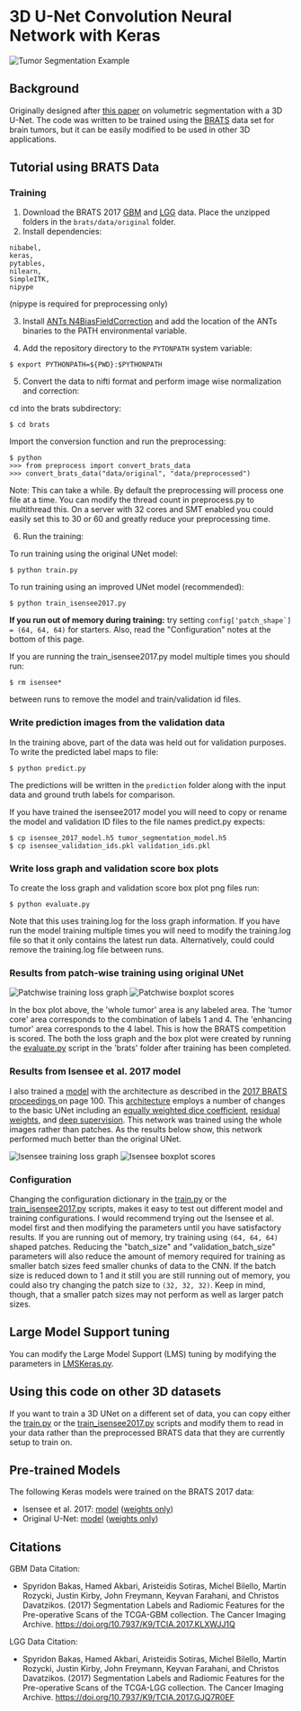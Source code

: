 # 3D U-Net Convolution Neural Network with Keras
![Tumor Segmentation Example](doc/tumor_segmentation_illusatration.gif)
## Background
Originally designed after [this paper](http://lmb.informatik.uni-freiburg.de/Publications/2016/CABR16/cicek16miccai.pdf) on
volumetric segmentation with a 3D U-Net.
The code was written to be trained using the
[BRATS](http://www.med.upenn.edu/sbia/brats2017.html) data set for brain tumors, but it can
be easily modified to be used in other 3D applications.

## Tutorial using BRATS Data
### Training
1. Download the BRATS 2017 [GBM](https://app.box.com/shared/static/bpqo6uqmqinke5jkyhbik9va2uq8ky01.zip) and
[LGG](https://app.box.com/shared/static/pqkmy3zcvud2qxlx5poe458azb1dzj54.zip) data. Place the unzipped folders in the
```brats/data/original``` folder.
2. Install dependencies:
```
nibabel,
keras,
pytables,
nilearn,
SimpleITK,
nipype
```
(nipype is required for preprocessing only)

3. Install [ANTs N4BiasFieldCorrection](https://github.com/stnava/ANTs/releases) and add the location of the ANTs
binaries to the PATH environmental variable.

4. Add the repository directory to the ```PYTONPATH``` system variable:
```
$ export PYTHONPATH=${PWD}:$PYTHONPATH
```
5. Convert the data to nifti format and perform image wise normalization and correction:

cd into the brats subdirectory:
```
$ cd brats
```
Import the conversion function and run the preprocessing:
```
$ python
>>> from preprocess import convert_brats_data
>>> convert_brats_data("data/original", "data/preprocessed")
```
Note: This can take a while.  By default the preprocessing will process one
file at a time. You can modify the thread count in preprocess.py to multithread
this. On a server with 32 cores and SMT enabled you could easily set this to
30 or 60 and greatly reduce your preprocessing time.

6. Run the training:

To run training using the original UNet model:
```
$ python train.py
```

To run training using an improved UNet model (recommended):
```
$ python train_isensee2017.py
```
**If you run out of memory during training:** try setting
```config['patch_shape`] = (64, 64, 64)``` for starters.
Also, read the "Configuration" notes at the bottom of this page.

If you are running the train_isensee2017.py model multiple times you should
run:
```
$ rm isensee*
```
between runs to remove the model and train/validation id files.

### Write prediction images from the validation data
In the training above, part of the data was held out for validation purposes.
To write the predicted label maps to file:
```
$ python predict.py
```
The predictions will be written in the ```prediction``` folder along with the input data and ground truth labels for
comparison.

If you have trained the isensee2017 model you will need to copy or rename
the model and validation ID files to the file names predict.py expects:
```
$ cp isensee_2017_model.h5 tumor_segmentation_model.h5
$ cp isensee_validation_ids.pkl validation_ids.pkl
```

### Write loss graph and validation score box plots
To create the loss graph and validation score box plot png files run:
```
$ python evaluate.py
```
Note that this uses training.log for the loss graph information. If you
have run the model training multiple times you will need to modify the
training.log file so that it only contains the latest run data. Alternatively,
could could remove the training.log file between runs.

### Results from patch-wise training using original UNet
![Patchwise training loss graph
](doc/brats_64cubedpatch_loss_graph.png)
![Patchwise boxplot scores
](doc/brats_64cubedpatch_validation_scores_boxplot.png)

In the box plot above, the 'whole tumor' area is any labeled area. The 'tumor core' area corresponds to the combination
of labels 1 and 4. The 'enhancing tumor' area corresponds to the 4 label. This is how the BRATS competition is scored.
The both the loss graph and the box plot were created by running the
[evaluate.py](brats/evaluate.py) script in the 'brats'
folder after training has been completed.

### Results from Isensee et al. 2017 model
I also trained a [model](unet3d/model/isensee2017.py) with the architecture as described in the [2017 BRATS proceedings
](https://www.cbica.upenn.edu/sbia/Spyridon.Bakas/MICCAI_BraTS/MICCAI_BraTS_2017_proceedings_shortPapers.pdf)
on page 100. This [architecture](doc/isensee2017.png) employs a number of changes to the basic UNet including an
[equally weighted dice coefficient](unet3d/metrics.py#L17),
[residual weights](https://wiki.tum.de/display/lfdv/Deep+Residual+Networks),
and [deep supervision](https://arxiv.org/pdf/1409.5185.pdf).
This network was trained using the whole images rather than patches.
As the results below show, this network performed much better than the original UNet.

![Isensee training loss graph
](doc/isensee_2017_loss_graph.png)
![Isensee boxplot scores
](doc/isensee_2017_scores_boxplot.png)

### Configuration
Changing the configuration dictionary in the [train.py](brats/train.py) or the
[train_isensee2017.py](brats/train_isensee2017.py) scripts, makes it easy to test out different model and
training configurations.
I would recommend trying out the Isensee et al. model first and then modifying the parameters until you have satisfactory
results.
If you are running out of memory, try training using ```(64, 64, 64)``` shaped patches.
Reducing the "batch_size" and "validation_batch_size" parameters will also reduce the amount of memory required for
training as smaller batch sizes feed smaller chunks of data to the CNN.
If the batch size is reduced down to 1 and it still you are still running
out of memory, you could also try changing the patch size to ```(32, 32, 32)```.
Keep in mind, though, that a smaller patch sizes may not perform as well as larger patch sizes.

## Large Model Support tuning
You can modify the Large Model Support (LMS) tuning by modifying the parameters
in [LMSKeras.py](unet3d/utils/LMSKeras.py).

## Using this code on other 3D datasets
If you want to train a 3D UNet on a different set of data, you can copy either the [train.py](brats/train.py) or the
[train_isensee2017.py](brats/train_isensee2017.py) scripts and modify them to
read in your data rather than the preprocessed BRATS data that they are currently setup to train on.

## Pre-trained Models
The following Keras models were trained on the BRATS 2017 data:
* Isensee et al. 2017:
[model](https://univnebrmedcntr-my.sharepoint.com/:u:/g/personal/david_ellis_unmc_edu/EfSLuSnktwZLs2kB84S8Y6oBRCOk4WT38UxeE9KYka2Gjg)
([weights only](https://univnebrmedcntr-my.sharepoint.com/:u:/g/personal/david_ellis_unmc_edu/EV8SBkKY67xEkk-1o1wiuG8BO-mBxKmd2Pnegvf6St8-DA?e=tRcO71))
* Original U-Net:
[model](https://univnebrmedcntr-my.sharepoint.com/:u:/g/personal/david_ellis_unmc_edu/EUKI2FjEF4FMttJ9q7bQ5IIBEYj7MCJ1O1PF-uTVIV6-YA?e=d2yrEc)
([weights only](https://univnebrmedcntr-my.sharepoint.com/:u:/g/personal/david_ellis_unmc_edu/ESHW544cGtNFlFBKqCY8qHkB79EMRENAyqgQXGIMVMykCQ?e=QLJl5d))

## Citations
GBM Data Citation:
 * Spyridon Bakas, Hamed Akbari, Aristeidis Sotiras, Michel Bilello, Martin Rozycki, Justin Kirby, John Freymann, Keyvan Farahani, and Christos Davatzikos. (2017) Segmentation Labels and Radiomic Features for the Pre-operative Scans of the TCGA-GBM collection. The Cancer Imaging Archive. https://doi.org/10.7937/K9/TCIA.2017.KLXWJJ1Q

LGG Data Citation:
 * Spyridon Bakas, Hamed Akbari, Aristeidis Sotiras, Michel Bilello, Martin Rozycki, Justin Kirby, John Freymann, Keyvan Farahani, and Christos Davatzikos. (2017) Segmentation Labels and Radiomic Features for the Pre-operative Scans of the TCGA-LGG collection. The Cancer Imaging Archive. https://doi.org/10.7937/K9/TCIA.2017.GJQ7R0EF
